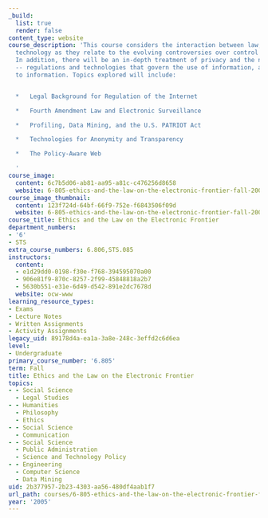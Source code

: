 ```yaml
---
_build:
  list: true
  render: false
content_type: website
course_description: 'This course considers the interaction between law, policy, and
  technology as they relate to the evolving controversies over control of the Internet.
  In addition, there will be an in-depth treatment of privacy and the notion of "transparency"
  -- regulations and technologies that govern the use of information, as well as access
  to information. Topics explored will include:


  *   Legal Background for Regulation of the Internet

  *   Fourth Amendment Law and Electronic Surveillance

  *   Profiling, Data Mining, and the U.S. PATRIOT Act

  *   Technologies for Anonymity and Transparency

  *   The Policy-Aware Web

  '
course_image:
  content: 6c7b5d06-ab81-aa95-a81c-c476256d8658
  website: 6-805-ethics-and-the-law-on-the-electronic-frontier-fall-2005
course_image_thumbnail:
  content: 123f724d-64bf-66f9-752e-f6843506f09d
  website: 6-805-ethics-and-the-law-on-the-electronic-frontier-fall-2005
course_title: Ethics and the Law on the Electronic Frontier
department_numbers:
- '6'
- STS
extra_course_numbers: 6.806,STS.085
instructors:
  content:
  - e1d29dd0-0198-f30e-f768-394595070a00
  - 906e81f9-870c-8257-2f99-45848818a2b7
  - 5630b551-e31e-6d49-d542-891e2dc7678d
  website: ocw-www
learning_resource_types:
- Exams
- Lecture Notes
- Written Assignments
- Activity Assignments
legacy_uid: 89178d4a-ea1a-3a8e-248c-3effd2c6d6ea
level:
- Undergraduate
primary_course_number: '6.805'
term: Fall
title: Ethics and the Law on the Electronic Frontier
topics:
- - Social Science
  - Legal Studies
- - Humanities
  - Philosophy
  - Ethics
- - Social Science
  - Communication
- - Social Science
  - Public Administration
  - Science and Technology Policy
- - Engineering
  - Computer Science
  - Data Mining
uid: 2b377957-2b23-4303-aa56-480df4aab1f7
url_path: courses/6-805-ethics-and-the-law-on-the-electronic-frontier-fall-2005
year: '2005'
---
```

